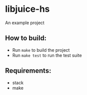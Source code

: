 # libjuice-hs

An example project


## How to build:

* Run `make` to build the project
* Run `make test` to run the test suite

## Requirements:
* stack
* make
